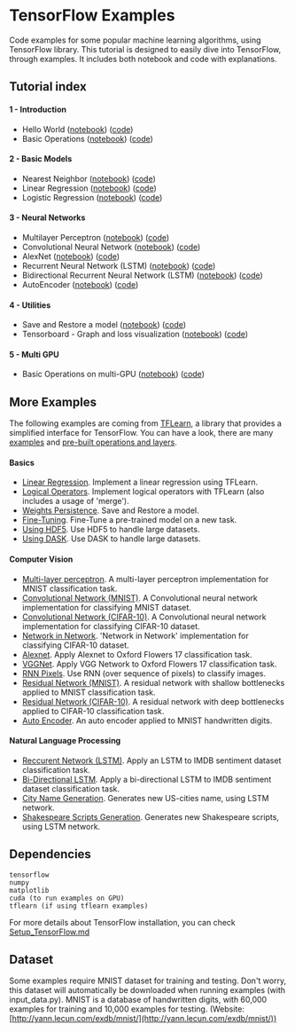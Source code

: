 # TensorFlow Examples
Code examples for some popular machine learning algorithms, using TensorFlow library. This tutorial is designed to easily dive into TensorFlow, through examples. It includes both notebook and code with explanations.

## Tutorial index

#### 1 - Introduction
- Hello World ([notebook](https://github.com/aymericdamien/TensorFlow-Examples/blob/master/notebooks/1_Introduction/helloworld.ipynb)) ([code](https://github.com/aymericdamien/TensorFlow-Examples/blob/master/examples/1_Introduction/helloworld.py))
- Basic Operations ([notebook](https://github.com/aymericdamien/TensorFlow-Examples/blob/master/notebooks/1_Introduction/basic_operations.ipynb)) ([code](https://github.com/aymericdamien/TensorFlow-Examples/blob/master/examples/1_Introduction/basic_operations.py))

#### 2 - Basic Models
- Nearest Neighbor ([notebook](https://github.com/aymericdamien/TensorFlow-Examples/blob/master/notebooks/2_BasicModels/nearest_neighbor.ipynb)) ([code](https://github.com/aymericdamien/TensorFlow-Examples/blob/master/examples/2_BasicModels/nearest_neighbor.py))
- Linear Regression ([notebook](https://github.com/aymericdamien/TensorFlow-Examples/blob/master/notebooks/2_BasicModels/linear_regression.ipynb)) ([code](https://github.com/aymericdamien/TensorFlow-Examples/blob/master/examples/2_BasicModels/linear_regression.py))
- Logistic Regression ([notebook](https://github.com/aymericdamien/TensorFlow-Examples/blob/master/notebooks/2_BasicModels/logistic_regression.ipynb)) ([code](https://github.com/aymericdamien/TensorFlow-Examples/blob/master/examples/2_BasicModels/logistic_regression.py))

#### 3 - Neural Networks
- Multilayer Perceptron ([notebook](https://github.com/aymericdamien/TensorFlow-Examples/blob/master/notebooks/3_NeuralNetworks/multilayer_perceptron.ipynb)) ([code](https://github.com/aymericdamien/TensorFlow-Examples/blob/master/examples/3_NeuralNetworks/multilayer_perceptron.py))
- Convolutional Neural Network ([notebook](https://github.com/aymericdamien/TensorFlow-Examples/blob/master/notebooks/3_NeuralNetworks/convolutional_network.ipynb)) ([code](https://github.com/aymericdamien/TensorFlow-Examples/blob/master/examples/3_NeuralNetworks/convolutional_network.py))
- AlexNet ([notebook](https://github.com/aymericdamien/TensorFlow-Examples/blob/master/notebooks/3_NeuralNetworks/alexnet.ipynb)) ([code](https://github.com/aymericdamien/TensorFlow-Examples/blob/master/examples/3_NeuralNetworks/alexnet.py))
- Recurrent Neural Network (LSTM) ([notebook](https://github.com/aymericdamien/TensorFlow-Examples/blob/master/notebooks/3_NeuralNetworks/reccurent_network.ipynb)) ([code](https://github.com/aymericdamien/TensorFlow-Examples/blob/master/examples/3_NeuralNetworks/recurrent_network.py))
- Bidirectional Recurrent Neural Network (LSTM) ([notebook](https://github.com/aymericdamien/TensorFlow-Examples/blob/master/notebooks/3_NeuralNetworks/bidirectional_rnn.ipynb)) ([code](https://github.com/aymericdamien/TensorFlow-Examples/blob/master/examples/3_NeuralNetworks/bidirectional_rnn.py))
- AutoEncoder ([notebook](https://github.com/aymericdamien/TensorFlow-Examples/blob/master/notebooks/3_NeuralNetworks/autoencoder.ipynb)) ([code](https://github.com/aymericdamien/TensorFlow-Examples/blob/master/examples/3_NeuralNetworks/autoencoder.py))

#### 4 - Utilities
- Save and Restore a model ([notebook](https://github.com/aymericdamien/TensorFlow-Examples/blob/master/notebooks/4_Utils/save_restore_model.ipynb)) ([code](https://github.com/aymericdamien/TensorFlow-Examples/blob/master/examples/4_Utils/save_restore_model.py))
- Tensorboard - Graph and loss visualization ([notebook](https://github.com/aymericdamien/TensorFlow-Examples/blob/master/notebooks/4_Utils/tensorboard_basic.ipynb)) ([code](https://github.com/aymericdamien/TensorFlow-Examples/blob/master/examples/4_Utils/tensorboard_basic.py))

#### 5 - Multi GPU
- Basic Operations on multi-GPU ([notebook](https://github.com/aymericdamien/TensorFlow-Examples/blob/master/notebooks/5_MultiGPU/multigpu_basics.ipynb)) ([code](https://github.com/aymericdamien/TensorFlow-Examples/blob/master/examples/5_MultiGPU/multigpu_basics.py))

## More Examples
The following examples are coming from [TFLearn](https://github.com/tflearn/tflearn), a library that provides a simplified interface for TensorFlow. You can have a look, there are many [examples](https://github.com/tflearn/tflearn/tree/master/examples) and [pre-built operations and layers](http://tflearn.org/doc_index/#api).

#### Basics
- [Linear Regression](https://github.com/tflearn/tflearn/blob/master/examples/basics/linear_regression.py). Implement a linear regression using TFLearn.
- [Logical Operators](https://github.com/tflearn/tflearn/blob/master/examples/basics/logical.py). Implement logical operators with TFLearn (also includes a usage of 'merge').
- [Weights Persistence](https://github.com/tflearn/tflearn/blob/master/examples/basics/weights_persistence.py). Save and Restore a model.
- [Fine-Tuning](https://github.com/tflearn/tflearn/blob/master/examples/basics/finetuning.py). Fine-Tune a pre-trained model on a new task.
- [Using HDF5](https://github.com/tflearn/tflearn/blob/master/examples/basics/use_hdf5.py). Use HDF5 to handle large datasets.
- [Using DASK](https://github.com/tflearn/tflearn/blob/master/examples/basics/use_dask.py). Use DASK to handle large datasets.

#### Computer Vision
- [Multi-layer perceptron](https://github.com/tflearn/tflearn/blob/master/examples/images/dnn.py). A multi-layer perceptron implementation for MNIST classification task.
- [Convolutional Network (MNIST)](https://github.com/tflearn/tflearn/blob/master/examples/images/convnet_mnist.py). A Convolutional neural network implementation for classifying MNIST dataset.
- [Convolutional Network (CIFAR-10)](https://github.com/tflearn/tflearn/blob/master/examples/images/convnet_cifar10.py). A Convolutional neural network implementation for classifying CIFAR-10 dataset.
- [Network in Network](https://github.com/tflearn/tflearn/blob/master/examples/images/network_in_network.py). 'Network in Network' implementation for classifying CIFAR-10 dataset.
- [Alexnet](https://github.com/tflearn/tflearn/blob/master/examples/images/alexnet.py). Apply Alexnet to Oxford Flowers 17 classification task.
- [VGGNet](https://github.com/tflearn/tflearn/blob/master/examples/images/vgg_network.py). Apply VGG Network to Oxford Flowers 17 classification task.
- [RNN Pixels](https://github.com/tflearn/tflearn/blob/master/examples/images/rnn_pixels.py). Use RNN (over sequence of pixels) to classify images.
- [Residual Network (MNIST)](https://github.com/tflearn/tflearn/blob/master/examples/images/residual_network_mnist.py). A residual network with shallow bottlenecks applied to MNIST classification task.
- [Residual Network (CIFAR-10)](https://github.com/tflearn/tflearn/blob/master/examples/images/residual_network_cifar10.py). A residual network with deep bottlenecks applied to CIFAR-10 classification task.
- [Auto Encoder](https://github.com/tflearn/tflearn/blob/master/examples/images/autoencoder.py). An auto encoder applied to MNIST handwritten digits.

#### Natural Language Processing
- [Reccurent Network (LSTM)](https://github.com/tflearn/tflearn/blob/master/examples/nlp/lstm.py). Apply an LSTM to IMDB sentiment dataset classification task.
- [Bi-Directional LSTM](https://github.com/tflearn/tflearn/blob/master/examples/nlp/bidirectional_lstm.py). Apply a bi-directional LSTM to IMDB sentiment dataset classification task.
- [City Name Generation](https://github.com/tflearn/tflearn/blob/master/examples/nlp/lstm_generator_cityname.py). Generates new US-cities name, using LSTM network.
- [Shakespeare Scripts Generation](https://github.com/tflearn/tflearn/blob/master/examples/nlp/lstm_generator_shakespeare.py). Generates new Shakespeare scripts, using LSTM network.

## Dependencies
```
tensorflow
numpy
matplotlib
cuda (to run examples on GPU)
tflearn (if using tflearn examples)
```
For more details about TensorFlow installation, you can check [Setup_TensorFlow.md](https://github.com/aymericdamien/TensorFlow-Examples/blob/master/Setup_TensorFlow.md)

## Dataset
Some examples require MNIST dataset for training and testing. Don't worry, this dataset will automatically be downloaded when running examples (with input_data.py).
MNIST is a database of handwritten digits, with 60,000 examples for training and 10,000 examples for testing. (Website: [http://yann.lecun.com/exdb/mnist/](http://yann.lecun.com/exdb/mnist/))

